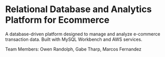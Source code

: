 # Relational Database and Analytics Platform for Ecommerce

A database-driven platform designed to manage and analyze e-commerce transaction data.  Built with MySQL Workbench and AWS services.

Team Members: Owen Randolph, Gabe Tharp, Marcos Fernandez
